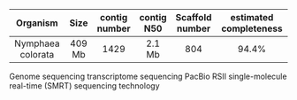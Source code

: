 | Organism | Size | contig<br>number | contig<br>N50 | Scaffold<br>number | estimated completeness | 
| :------------: | :------------: |  :------------: | :------------: | :------------: | :------------: | 
|Nymphaea colorata|409 Mb| 1429 | 2.1 Mb| 804 | 94.4%

Genome sequencing
transcriptome sequencing 
PacBio RSII single-molecule real-time (SMRT) sequencing technology
<!--stackedit_data:
eyJoaXN0b3J5IjpbMTAzODk3Nzc3MSwyMDM0MzAwMTk0LC03Mj
YyODExMDEsNjMzNTE1MjEwLDEzNTYxODQyNTEsLTE1MzQyNzIx
ODEsMTQ5NTEwNTQyMCwtMjAzNzUyNzQyLC0xNTA0MzM0MTEzLC
02NDY0ODU0MzEsNDk3ODE4ODEwXX0=
-->